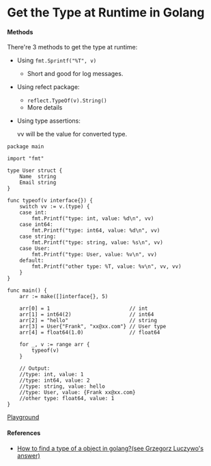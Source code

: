 # Get the Type at Runtime in Golang

#### Methods
There're 3 methods to get the type at runtime:  

* Using `fmt.Sprintf("%T", v)`  
  * Short and good for log messages.

* Using refect package:  
  * `reflect.TypeOf(v).String()`  
  * More details

* Using type assertions:

  vv will be the value for converted type.

```
package main

import "fmt"

type User struct {
	Name  string
	Email string
}

func typeof(v interface{}) {
	switch vv := v.(type) {
	case int:
		fmt.Printf("type: int, value: %d\n", vv)
	case int64:
		fmt.Printf("type: int64, value: %d\n", vv)
	case string:
		fmt.Printf("type: string, value: %s\n", vv)
	case User:
		fmt.Printf("type: User, value: %v\n", vv)
	default:
		fmt.Printf("other type: %T, value: %v\n", vv, vv)
	}
}

func main() {
	arr := make([]interface{}, 5)

	arr[0] = 1                          // int
	arr[1] = int64(2)                   // int64
	arr[2] = "hello"                    // string
	arr[3] = User{"Frank", "xx@xx.com"} // User type
	arr[4] = float64(1.0)               // float64

	for _, v := range arr {
		typeof(v)
	}

	// Output:
	//type: int, value: 1
	//type: int64, value: 2
	//type: string, value: hello
	//type: User, value: {Frank xx@xx.com}
	//other type: float64, value: 1
}
```

[Playground](https://wide.b3log.org/playground/52fa87621ff37989542ea6bc0a7e21a2.go)

#### References
* [How to find a type of a object in golang?(see Grzegorz Luczywo's answer)](http://stackoverflow.com/questions/20170275/how-to-find-a-type-of-a-object-in-golang)
